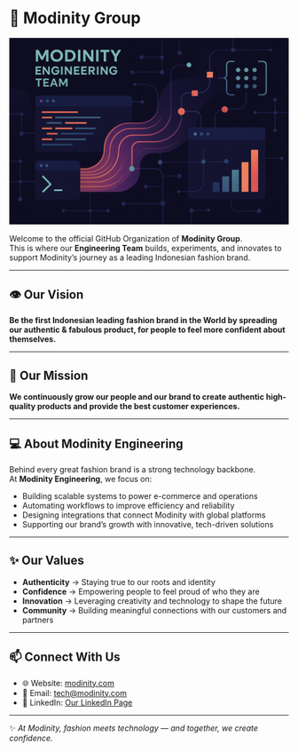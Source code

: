 # 🌟 Modinity Group

![Modinity Engineering Team](modinity_engineering.png)

Welcome to the official GitHub Organization of **Modinity Group**.  
This is where our **Engineering Team** builds, experiments, and innovates to support Modinity’s journey as a leading Indonesian fashion brand.

---

## 👁️ Our Vision
**Be the first Indonesian leading fashion brand in the World by spreading our authentic & fabulous product, for people to feel more confident about themselves.**

---

## 🚀 Our Mission
**We continuously grow our people and our brand to create authentic high-quality products and provide the best customer experiences.**

---

## 💻 About Modinity Engineering
Behind every great fashion brand is a strong technology backbone.  
At **Modinity Engineering**, we focus on:
- Building scalable systems to power e-commerce and operations  
- Automating workflows to improve efficiency and reliability  
- Designing integrations that connect Modinity with global platforms  
- Supporting our brand’s growth with innovative, tech-driven solutions  

---

## ✨ Our Values
- **Authenticity** → Staying true to our roots and identity  
- **Confidence** → Empowering people to feel proud of who they are  
- **Innovation** → Leveraging creativity and technology to shape the future  
- **Community** → Building meaningful connections with our customers and partners  

---

## 📫 Connect With Us
- 🌐 Website: [modinity.com](https://modinity.com/pages/about)  
- 📧 Email: tech@modinity.com  
- 💼 LinkedIn: [Our LinkedIn Page](https://www.linkedin.com/company/modinity)

---

✨ *At Modinity, fashion meets technology — and together, we create confidence.*  
